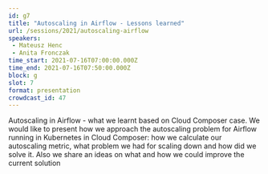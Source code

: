 ```yaml
---
id: g7
title: "Autoscaling in Airflow - Lessons learned"
url: /sessions/2021/autoscaling-airflow
speakers:
 - Mateusz Henc
 - Anita Fronczak
time_start: 2021-07-16T07:00:00.000Z
time_end: 2021-07-16T07:50:00.000Z
block: g
slot: 7
format: presentation
crowdcast_id: 47
---
```


Autoscaling in Airflow - what we learnt based on Cloud Composer case.
 We would like to present how we approach the autoscaling problem for Airflow running in Kubernetes in Cloud Composer: how we calculate our autoscaling metric, what problem we had for scaling down and how did we solve it. Also we share an ideas on what and how we could improve the current solution
